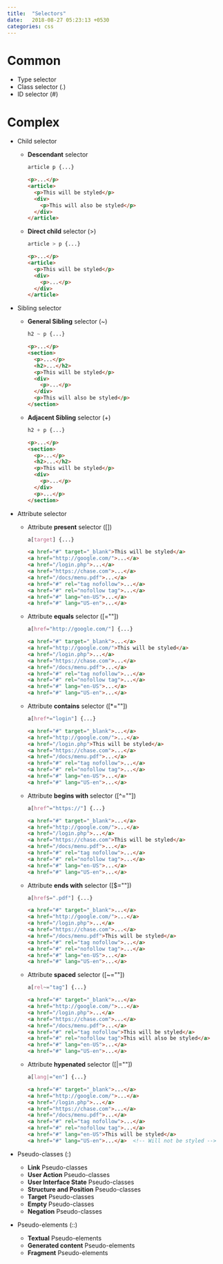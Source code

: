 ```yaml
---
title:  "Selectors"
date:   2018-08-27 05:23:13 +0530
categories: css
---
```


# Common
- Type selector
- Class selector (.)
- ID selector (#)

# Complex
- Child selector

  - **Descendant** selector

    ```css
    article p {...}
    ```

    ```html
    <p>...</p>
    <article>
      <p>This will be styled</p>
      <div>
        <p>This will also be styled</p>
      </div>
    </article>
    ```

  - **Direct child** selector (>)

    ```css
    article > p {...}
    ```

    ```html
    <p>...</p>
    <article>
      <p>This will be styled</p>
      <div>
        <p>...</p>
      </div>
    </article>
    ```

- Sibling selector

  - **General Sibling** selector (~)

    ```css
    h2 ~ p {...}
    ```

    ```html
    <p>...</p>
    <section>
      <p>...</p>
      <h2>...</h2>
      <p>This will be styled</p>
      <div>
        <p>...</p>
      </div>
      <p>This will also be styled</p>
    </section>
    ```

  - **Adjacent Sibling** selector (+)

    ```css
    h2 + p {...}
    ```

    ```html
    <p>...</p>
    <section>
      <p>...</p>
      <h2>...</h2>
      <p>This will be styled</p>
      <div>
        <p>...</p>
      </div>
      <p>...</p>
    </section>
    ```

- Attribute selector

  - Attribute **present** selector ([])

    ```css
    a[target] {...}
    ```

    ```html
    <a href="#" target="_blank">This will be styled</a>
    <a href="http://google.com/">...</a>
    <a href="/login.php">...</a>
    <a href="https://chase.com">...</a>
    <a href="/docs/menu.pdf">...</a>
    <a href="#" rel="tag nofollow">...</a>
    <a href="#" rel="nofollow tag">...</a>
    <a href="#" lang="en-US">...</a>
    <a href="#" lang="US-en">...</a>
    ```

  - Attribute **equals** selector ([=""])

    ```css
    a[href="http://google.com/"] {...}
    ```

    ```html
    <a href="#" target="_blank">...</a>
    <a href="http://google.com/">This will be styled</a>
    <a href="/login.php">...</a>
    <a href="https://chase.com">...</a>
    <a href="/docs/menu.pdf">...</a>
    <a href="#" rel="tag nofollow">...</a>
    <a href="#" rel="nofollow tag">...</a>
    <a href="#" lang="en-US">...</a>
    <a href="#" lang="US-en">...</a>
    ```

  - Attribute **contains** selector ([*=""])

    ```css
    a[href*="login"] {...}
    ```

    ```html
    <a href="#" target="_blank">...</a>
    <a href="http://google.com/">...</a>
    <a href="/login.php">This will be styled</a>
    <a href="https://chase.com">...</a>
    <a href="/docs/menu.pdf">...</a>
    <a href="#" rel="tag nofollow">...</a>
    <a href="#" rel="nofollow tag">...</a>
    <a href="#" lang="en-US">...</a>
    <a href="#" lang="US-en">...</a>
    ```

  - Attribute **begins with** selector ([^=""])

    ```css
    a[href^="https://"] {...}
    ```

    ```html
    <a href="#" target="_blank">...</a>
    <a href="http://google.com/">...</a>
    <a href="/login.php">...</a>
    <a href="https://chase.com">This will be styled</a>
    <a href="/docs/menu.pdf">...</a>
    <a href="#" rel="tag nofollow">...</a>
    <a href="#" rel="nofollow tag">...</a>
    <a href="#" lang="en-US">...</a>
    <a href="#" lang="US-en">...</a>
    ```

  - Attribute **ends with** selector ([$=""])

    ```css
    a[href$=".pdf"] {...}
    ```

    ```html
    <a href="#" target="_blank">...</a>
    <a href="http://google.com/">...</a>
    <a href="/login.php">...</a>
    <a href="https://chase.com">...</a>
    <a href="/docs/menu.pdf">This will be styled</a>
    <a href="#" rel="tag nofollow">...</a>
    <a href="#" rel="nofollow tag">...</a>
    <a href="#" lang="en-US">...</a>
    <a href="#" lang="US-en">...</a>
    ```

  - Attribute **spaced** selector ([~=""])

    ```css
    a[rel~="tag"] {...}
    ```

    ```html
    <a href="#" target="_blank">...</a>
    <a href="http://google.com/">...</a>
    <a href="/login.php">...</a>
    <a href="https://chase.com">...</a>
    <a href="/docs/menu.pdf">...</a>
    <a href="#" rel="tag nofollow">This will be styled</a>
    <a href="#" rel="nofollow tag">This will also be styled</a>
    <a href="#" lang="en-US">...</a>
    <a href="#" lang="US-en">...</a>
    ```

  - Attribute **hypenated** selector ([\|=""])

    ```css
    a[lang|="en"] {...}
    ```

    ```html
    <a href="#" target="_blank">...</a>
    <a href="http://google.com/">...</a>
    <a href="/login.php">...</a>
    <a href="https://chase.com">...</a>
    <a href="/docs/menu.pdf">...</a>
    <a href="#" rel="tag nofollow">...</a>
    <a href="#" rel="nofollow tag">...</a>
    <a href="#" lang="en-US">This will be styled</a>
    <a href="#" lang="US-en">...</a>  <!-- Will not be styled -->
    ```

- Pseudo-classes (:)
  - **Link** Pseudo-classes
  - **User Action** Pseudo-classes
  - **User Interface State** Pseudo-classes
  - **Structure and Position** Pseudo-classes
  - **Target** Pseudo-classes
  - **Empty** Pseudo-classes
  - **Negation** Pseudo-classes
- Pseudo-elements (::)
  - **Textual** Pseudo-elements
  - **Generated content** Pseudo-elements
  - **Fragment** Pseudo-elements
